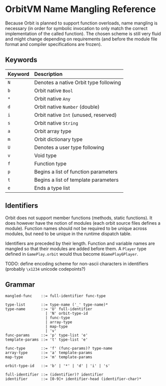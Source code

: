 # OrbitVM Name Mangling Reference

Because Orbit is planned to support function overloads, name mangling is necessary (in order for symbolic invocation to only match the correct implementation of the called function). The chosen scheme is still very fluid and might change depending on requirements (and before the module file format and compiler specifications are frozen).

## Keywords

| Keyword   | Description                                       |
|:----------|:--------------------------------------------------|
| `N`       | Denotes a native Orbit type following             |
| `b`       | Orbit native `Bool`                               |
| `*`       | Orbit native `Any`                                |
| `d`       | Orbit native `Number` (double)                    |
| `i`       | Orbit native `Int` (unused, reserved)             |
| `s`       | Orbit native `String`                             |
| `a`       | Orbit array type                                  |
| `m`       | Orbit dictionary type                             |
| `U`       | Denotes a user type following                     |
| `v`       | Void type                                         |
| `f`       | Function type                                     |
| `p`       | Begins a list of function parameters              |
| `t`       | Begins a list of template parameters              |
| `e`       | Ends a type list                                  |

## Identifiers

Orbit does not support member functions (methods, static functions). It does however have the notion of modules (each orbit source files defines a module). Function names should not be required to be unique across modules, but need to be unique in the runtime dispatch table.

Identifiers are preceded by their length. Function and variable names are mangled so that their modules are added before them. A `Player` type defined in `GamePlay.orbit` would thus become `8GamePlay6Player`. 

TODO: define encoding scheme for non-ascii characters in identifiers (probably `\x1234` unicode codepoints?)

## Grammar

````
mangled-func    ::= full-identifier func-type

type-list       ::= type-name ('_' type-name)*
type-name       ::= 'U' full-identifier
                  | 'N' orbit-type-id
                  | func-type
                  | array-type
                  | map-type
                  | 'v'
func-params     ::= 'p' type-list 'e'
template-params ::= 't' type-list 'e'

func-type       ::= 'f' (func-params)? type-name
array-type      ::= 'a' template-params
map-type        ::= 'm' template-params

orbit-type-id   ::= 'b' | '*' | 'd' | 'i' | 's'

full-identifier ::= (identifier)? identifier
identifier      ::= [0-9]+ identifier-head (identifier-char)*

````

